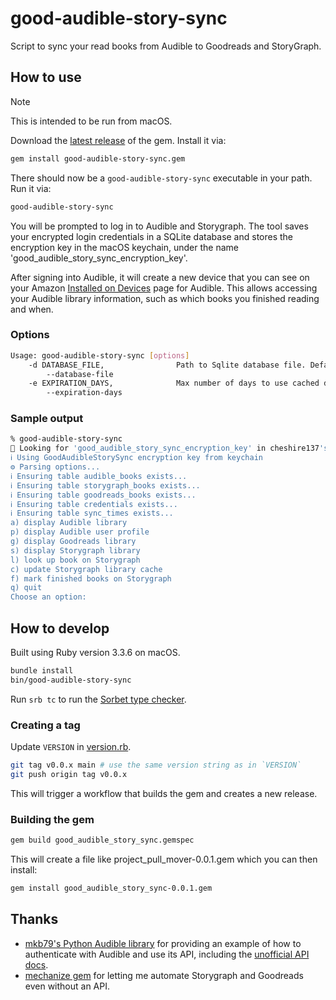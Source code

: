 # good-audible-story-sync

Script to sync your read books from Audible to Goodreads and StoryGraph.

## How to use

> [!NOTE]
> This is intended to be run from macOS.

Download the [latest release](https://github.com/cheshire137/good-audible-story-sync/releases/latest) of the gem. Install it via:

```sh
gem install good-audible-story-sync.gem
```

There should now be a `good-audible-story-sync` executable in your path. Run it via:

```sh
good-audible-story-sync
```

You will be prompted to log in to Audible and Storygraph. The tool saves your encrypted login
credentials in a SQLite database and stores the encryption key in the macOS keychain, under the name
'good_audible_story_sync_encryption_key'.

After signing into Audible, it will create a new device that you can see on your Amazon
[Installed on Devices](https://www.amazon.com/hz/mycd/digital-console/devicedetails?deviceFamily=AUDIBLE_APP)
page for Audible. This allows accessing your Audible library information, such as which books
you finished reading and when.

### Options

```sh
Usage: good-audible-story-sync [options]
    -d DATABASE_FILE,                Path to Sqlite database file. Defaults to good_audible_story_sync.db.
        --database-file
    -e EXPIRATION_DAYS,              Max number of days to use cached data, such as Audible library, before refreshing. Defaults to 1.
        --expiration-days
```

### Sample output

```sh
% good-audible-story-sync
🔐 Looking for 'good_audible_story_sync_encryption_key' in cheshire137's keychain...
ℹ️ Using GoodAudibleStorySync encryption key from keychain
⚙️ Parsing options...
ℹ️ Ensuring table audible_books exists...
ℹ️ Ensuring table storygraph_books exists...
ℹ️ Ensuring table goodreads_books exists...
ℹ️ Ensuring table credentials exists...
ℹ️ Ensuring table sync_times exists...
a) display Audible library
p) display Audible user profile
g) display Goodreads library
s) display Storygraph library
l) look up book on Storygraph
c) update Storygraph library cache
f) mark finished books on Storygraph
q) quit
Choose an option:
```

## How to develop

Built using Ruby version 3.3.6 on macOS.

```sh
bundle install
bin/good-audible-story-sync
```

Run `srb tc` to run the [Sorbet type checker](https://sorbet.org/).

### Creating a tag

Update `VERSION` in [version.rb](./lib/good_audible_story_sync/version.rb).

```sh
git tag v0.0.x main # use the same version string as in `VERSION`
git push origin tag v0.0.x
```

This will trigger a workflow that builds the gem and creates a new release.

### Building the gem

```sh
gem build good_audible_story_sync.gemspec
```

This will create a file like project_pull_mover-0.0.1.gem which you can then install:

```sh
gem install good_audible_story_sync-0.0.1.gem
```

## Thanks

- [mkb79's Python Audible library](https://github.com/mkb79/Audible) for providing an example of how to authenticate with Audible and use its API, including the [unofficial API docs](https://audible.readthedocs.io/en/master/misc/external_api.html).
- [mechanize gem](https://github.com/sparklemotion/mechanize) for letting me automate Storygraph and Goodreads even without an API.
